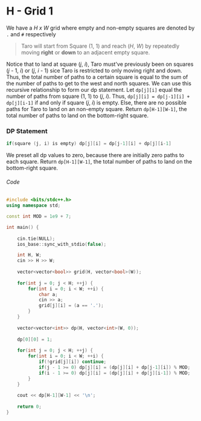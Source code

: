 # H - Grid 1

We have a *H x W* grid where empty and non-empty squares are denoted by `.` and `#` respectively

> Taro will start from Square (1, 1) and reach (*H*, *W*) by repeatedly moving **right** or **down** to an adjacent empty square.

Notice that to land at square (*j*, *i*), Taro must've previously been on squares (*j* - 1, *i*) or (*j*, *i* - 1) sice Taro is restricted to only moving right and down. Thus, the total number of paths to a certain square is equal to the sum of the number of paths to get to the west and north squares. We can use this recursive relationship to form our dp statement. Let `dp[j][i]` equal the number of paths from square (1, 1) to (*j*, *i*). Thus, `dp[j][i] = dp[j-1][i] + dp[j][i-1]` if and only if square (*j*, *i*) is empty. Else, there are no possible paths for Taro to land on an non-empty square. Return `dp[H-1][W-1]`, the total number of paths to land on the bottom-right square.

### DP Statement
```cpp 
if(square (j, i) is empty) dp[j][i] = dp[j-1][i] + dp[j][i-1]
```

We preset all dp values to zero, because there are initially zero paths to each square. Return `dp[H-1][W-1]`, the total number of paths to land on the bottom-right square.

###### Code
```cpp
#include <bits/stdc++.h>
using namespace std;

const int MOD = 1e9 + 7;

int main() {
	
	cin.tie(NULL);
	ios_base::sync_with_stdio(false);

	int H, W;
	cin >> H >> W;
	
	vector<vector<bool>> grid(H, vector<bool>(W));
	
	for(int j = 0; j < H; ++j) {
		for(int i = 0; i < W; ++i) {
			char a;
			cin >> a;
			grid[j][i] = (a == '.');
		}
	}
	
	vector<vector<int>> dp(H, vector<int>(W, 0));
	
	dp[0][0] = 1;
	
	for(int j = 0; j < H; ++j) {
		for(int i = 0; i < W; ++i) {
			if(!grid[j][i]) continue;
			if(j - 1 >= 0) dp[j][i] = (dp[j][i] + dp[j-1][i]) % MOD;
			if(i - 1 >= 0) dp[j][i] = (dp[j][i] + dp[j][i-1]) % MOD;
		}
	}
	
	cout << dp[H-1][W-1] << '\n';
	
	return 0;
}
```
